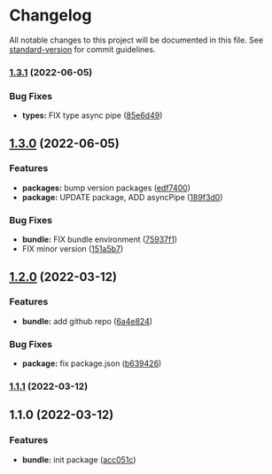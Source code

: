 # Changelog

All notable changes to this project will be documented in this file. See [standard-version](https://github.com/conventional-changelog/standard-version) for commit guidelines.

### [1.3.1](https://github.com/stephen-shopopop/standard/compare/v1.3.0...v1.3.1) (2022-06-05)


### Bug Fixes

* **types:** FIX type async pipe ([85e6d49](https://github.com/stephen-shopopop/standard/commit/85e6d490de1224ccabb9dbfd85012cc2c0619e58))

## [1.3.0](https://github.com/stephen-shopopop/standard/compare/v1.2.0...v1.3.0) (2022-06-05)


### Features

* **packages:** bump version packages ([edf7400](https://github.com/stephen-shopopop/standard/commit/edf7400a6ca260ea8af2ff6df9ac61132d6305b5))
* **package:** UPDATE package, ADD asyncPipe ([189f3d0](https://github.com/stephen-shopopop/standard/commit/189f3d0aec62ad810ad463db5f99bd5a659ae647))


### Bug Fixes

* **bundle:** FIX bundle environment ([75937f1](https://github.com/stephen-shopopop/standard/commit/75937f1e258ee28f88879afe2d7959fde1449bf4))
* FIX minor version ([151a5b7](https://github.com/stephen-shopopop/standard/commit/151a5b7b877e91c9c71abbbacb280d82d25bc634))

## [1.2.0](https://github.com/stephen-shopopop/standard/compare/v1.1.1...v1.2.0) (2022-03-12)


### Features

* **bundle:** add github repo ([6a4e824](https://github.com/stephen-shopopop/standard/commit/6a4e82499c81b202261ba45a5ef2331fa9ee0902))


### Bug Fixes

* **package:** fix package.json ([b639426](https://github.com/stephen-shopopop/standard/commit/b639426521b38662d2e40a7c41566c0a8c896610))

### [1.1.1](https://github.com/stephen-shopopop/standard/compare/v1.1.0...v1.1.1) (2022-03-12)

## 1.1.0 (2022-03-12)


### Features

* **bundle:** init package ([acc051c](https://github.com/stephen-shopopop/standard/commit/acc051ca3c63dea9f93f071e97d8959f4ef5f8eb))
